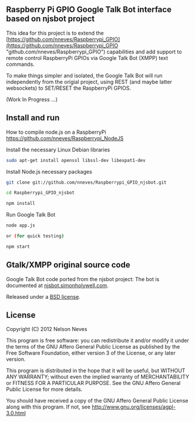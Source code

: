 Raspberry Pi GPIO Google Talk Bot interface based on njsbot project
------------------
This idea for this project is to extend the [https://github.com/nneves/Raspberrypi_GPIO](https://github.com/nneves/Raspberrypi_GPIO "github.com/nneves/Raspberrypi_GPIO") capabilities and add support to remote control RaspberryPi GPIOs via Google Talk Bot (XMPP) text commands.

To make things simpler and isolated, the Google Talk Bot will run independently from the origial project, using REST (and maybe latter websockets) to SET/RESET the RaspberryPi GPIOS.

(Work In Progress ...)

Install and run
------------------
How to compile node.js on a RaspberryPi
https://github.com/nneves/Raspberrypi_NodeJS

Install the necessary Linux Debian libraries
```bash
sudo apt-get install openssl libssl-dev libexpat1-dev 
```

Install Node.js necessary packages
```bash
git clone git://github.com/nneves/Raspberrypi_GPIO_njsbot.git

cd Raspberrypi_GPIO_njsbot

npm install
```

Run Google Talk Bot
```bash
node app.js

or (for quick testing)

npm start
```

Gtalk/XMPP original source code
------------------
Google Talk Bot code ported from the njsbot project:
The bot is documented at [njsbot.simonholywell.com](http://njsbot.simonholywell.com "njsbot.simonholywell.com").

Released under a [BSD license](http://en.wikipedia.org/wiki/BSD_licenses).

License
------------------
Copyright (C) 2012 Nelson Neves

This program is free software: you can redistribute it and/or modify
it under the terms of the GNU Affero General Public License as
published by the Free Software Foundation, either version 3 of the
License, or any later version.

This program is distributed in the hope that it will be useful,
but WITHOUT ANY WARRANTY; without even the implied warranty of
MERCHANTABILITY or FITNESS FOR A PARTICULAR PURPOSE.  See the
GNU Affero General Public License for more details.

You should have received a copy of the GNU Affero General Public License
along with this program.  If not, see http://www.gnu.org/licenses/agpl-3.0.html